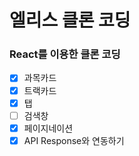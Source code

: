 # 엘리스 클론 코딩

### React를 이용한 클론 코딩

- [x] 과목카드
- [x] 트랙카드
- [x] 탭
- [ ] 검색창
- [x] 페이지네이션
- [x] API Response와 연동하기
